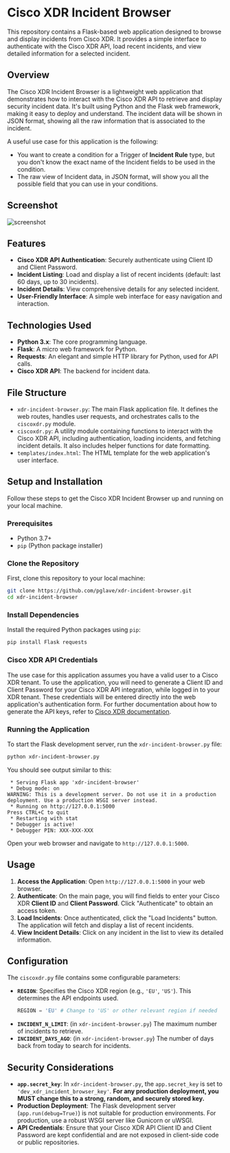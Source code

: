 # Cisco XDR Incident Browser

This repository contains a Flask-based web application designed to browse and display incidents from Cisco XDR. It provides a simple interface to authenticate with the Cisco XDR API, load recent incidents, and view detailed information for a selected incident.

## Overview

The Cisco XDR Incident Browser is a lightweight web application that demonstrates how to interact with the Cisco XDR API to retrieve and display security incident data. It's built using Python and the Flask web framework, making it easy to deploy and understand.
The incident data will be shown in JSON format, showing all the raw information that is associated to the incident.

A useful use case for this application is the following:
* You want to create a condition for a Trigger of **Incident Rule** type, but you don't know the exact name of the Incident fields to be used in the condition.
* The raw view of Incident data, in JSON format, will show you all the possible field that you can use in your conditions.

## Screenshot

![screenshot](https://github.com/user-attachments/assets/7dd2ff3b-db33-486c-801a-549096197e21)

## Features

*   **Cisco XDR API Authentication**: Securely authenticate using Client ID and Client Password.
*   **Incident Listing**: Load and display a list of recent incidents (default: last 60 days, up to 30 incidents).
*   **Incident Details**: View comprehensive details for any selected incident.
*   **User-Friendly Interface**: A simple web interface for easy navigation and interaction.

## Technologies Used

*   **Python 3.x**: The core programming language.
*   **Flask**: A micro web framework for Python.
*   **Requests**: An elegant and simple HTTP library for Python, used for API calls.
*   **Cisco XDR API**: The backend for incident data.

## File Structure

*   `xdr-incident-browser.py`: The main Flask application file. It defines the web routes, handles user requests, and orchestrates calls to the `ciscoxdr.py` module.
*   `ciscoxdr.py`: A utility module containing functions to interact with the Cisco XDR API, including authentication, loading incidents, and fetching incident details. It also includes helper functions for date formatting.
*   `templates/index.html`: The HTML template for the web application's user interface.

## Setup and Installation

Follow these steps to get the Cisco XDR Incident Browser up and running on your local machine.

### Prerequisites

*   Python 3.7+
*   `pip` (Python package installer)

### Clone the Repository

First, clone this repository to your local machine:

```bash
git clone https://github.com/pglave/xdr-incident-browser.git
cd xdr-incident-browser
```

### Install Dependencies

Install the required Python packages using `pip`:

```bash
pip install Flask requests
```

### Cisco XDR API Credentials

The use case for this application assumes you have a valid user to a Cisco XDR tenant.
To use the application, you will need to generate a Client ID and Client Password for your Cisco XDR API integration, while logged in to your XDR tenant.
These credentials will be entered directly into the web application's authentication form.
For further documentation about how to generate the API keys, refer to [Cisco XDR documentation](https://docs.xdr.security.cisco.com/Content/Administration/api-clients.htm?cshid=7003).

### Running the Application

To start the Flask development server, run the `xdr-incident-browser.py` file:

```bash
python xdr-incident-browser.py
```

You should see output similar to this:

```
 * Serving Flask app 'xdr-incident-browser'
 * Debug mode: on
WARNING: This is a development server. Do not use it in a production deployment. Use a production WSGI server instead.
 * Running on http://127.0.0.1:5000
Press CTRL+C to quit
 * Restarting with stat
 * Debugger is active!
 * Debugger PIN: XXX-XXX-XXX
```

Open your web browser and navigate to `http://127.0.0.1:5000`.

## Usage

1.  **Access the Application**: Open `http://127.0.0.1:5000` in your web browser.
2.  **Authenticate**: On the main page, you will find fields to enter your Cisco XDR **Client ID** and **Client Password**. Click "Authenticate" to obtain an access token.
3.  **Load Incidents**: Once authenticated, click the "Load Incidents" button. The application will fetch and display a list of recent incidents.
4.  **View Incident Details**: Click on any incident in the list to view its detailed information.

## Configuration

The `ciscoxdr.py` file contains some configurable parameters:

*   **`REGION`**: Specifies the Cisco XDR region (e.g., `'EU'`, `'US'`). This determines the API endpoints used.
    ```python
    REGION = 'EU' # Change to 'US' or other relevant region if needed
    ```
*   **`INCIDENT_N_LIMIT`**: (in `xdr-incident-browser.py`) The maximum number of incidents to retrieve.
*   **`INCIDENT_DAYS_AGO`**: (in `xdr-incident-browser.py`) The number of days back from today to search for incidents.

## Security Considerations

*   **`app.secret_key`**: In `xdr-incident-browser.py`, the `app.secret_key` is set to `'dev_xdr_incident_browser_key'`. **For any production deployment, you MUST change this to a strong, random, and securely stored key.**
*   **Production Deployment**: The Flask development server (`app.run(debug=True)`) is not suitable for production environments. For production, use a robust WSGI server like Gunicorn or uWSGI.
*   **API Credentials**: Ensure that your Cisco XDR API Client ID and Client Password are kept confidential and are not exposed in client-side code or public repositories.

 
